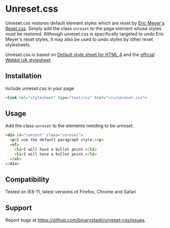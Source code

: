 # Unreset.css
Unreset.css restores default element styles which are reset by [Eric Meyer's Reset.css](http://meyerweb.com/eric/tools/css/reset/). Simply add the class `unreset` to the page element whose styles must be restored. Although unreset.css is specifically targeted to undo Eric Meyer's reset styles, it may also be used to undo styles by other reset stylesheets.

Unreset.css is based on [Default style sheet for HTML 4](http://www.w3.org/TR/CSS21/sample.html) and the [official Webkit UA stylesheet](http://trac.webkit.org/browser/trunk/Source/WebCore/css/html.css).

## Installation

Include unreset.css in your page

```html
<link rel="stylesheet" type="text/css" href="css/unreset.css">
```

## Usage

Add the class `unreset` to the elements needing to be unreset.

  ```html
  <div id="content" class="unreset">
    <p>I use the default paragraph style.</p>
    <ul>
      <li>I will have a bullet point.</li>
      <li>I will have a bullet point.</li>
    </ul>
  </div>
  ```

## Compatibility 

Tested on IE8-11, latest versions of Firefox, Chrome and Safari

## Support

Report bugs at https://github.com/binarystash/unreset-css/issues.
